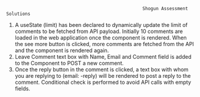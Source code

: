                                                        Shogun Assessment Solutions

1.	A useState (limit) has been declared to dynamically update the limit of comments to be fetched from API payload. Initially 10 comments are loaded in the web application once the component is rendered. When the see more button is clicked, more comments are fetched from the API and the component is rendered again.
2.	Leave Comment text box with Name, Email and Comment field is added to the Component to POST a new comment.  
3.	Once the reply button in the comment is clicked, a text box with whom you are replying to (email: -reply) will be rendered to post a reply to the comment. Conditional check is performed to avoid API calls with empty fields. 

